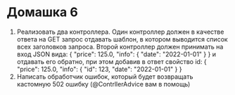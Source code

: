 # Домашка 6
1) Реализовать два контроллера. Один контроллер должен в качестве ответа на GET запрос отдавать шаблон, в котором выводится список всех заголовков запроса. Второй контроллер должен принимать на вход JSON вида:
{
    "price": 125.0,
    "info": {
        "date": "2022-01-01"
    } 
}
и отдавать его обратно, при этом добавив в ответ свойство id:
{
    "price": 125.0,
    "info": {
        "id": 123,
        "date": "2022-01-01"
    } 
}
2) Написать обработчик ошибок, который будет возвращать кастомную 502 ошибку (@ContrllerAdvice вам в помощь)